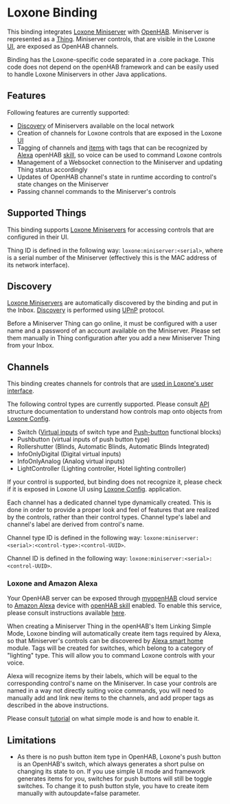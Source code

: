 # Loxone Binding

This binding integrates [Loxone Miniserver](https://www.loxone.com/enen/products/miniserver-extensions/) with [OpenHAB](http://www.openhab.org/). Miniserver is represented as a [Thing](http://docs.openhab.org/configuration/things.html). Miniserver controls, that are visible in the Loxone [UI](https://www.loxone.com/enen/kb/user-interface-configuration/), are exposed as OpenHAB channels.

Binding has the Loxone-specific code separated in a .core package. This code does not depend on the openHAB framework and can be easily used to handle Loxone Miniservers in other Java applications.

## Features
Following features are currently supported:
* [Discovery](https://en.wikipedia.org/wiki/Simple_Service_Discovery_Protocol) of Miniservers available on the local network
* Creation of channels for Loxone controls that are exposed in the Loxone [UI](https://www.loxone.com/enen/kb/user-interface-configuration/)
* Tagging of channels and [items](http://docs.openhab.org/configuration/items.html) with tags that can be recognized by [Alexa](https://en.wikipedia.org/wiki/Amazon_Alexa) openHAB [skill](https://www.amazon.com/openHAB-Foundation/dp/B01MTY7Z5L), so voice can be used to command Loxone controls
* Management of a Websocket connection to the Miniserver and updating Thing status accordingly
* Updates of OpenHAB channel's state in runtime according to control's state changes on the Miniserver
* Passing channel commands to the Miniserver's controls

## Supported Things

This binding supports [Loxone Miniservers](https://www.loxone.com/enen/products/miniserver-extensions/) for accessing controls that are configured in their UI.

Thing ID is defined in the following way: `loxone:miniserver:<serial>`, where <serial> is a serial number of the Miniserver (effectively this is the MAC address of its network interface).

## Discovery

[Loxone Miniservers](https://www.loxone.com/enen/products/miniserver-extensions/) are automatically discovered by the binding and put in the Inbox. [Discovery](https://en.wikipedia.org/wiki/Simple_Service_Discovery_Protocol) is performed using [UPnP](https://en.wikipedia.org/wiki/Universal_Plug_and_Play) protocol.

Before a Miniserver Thing can go online, it must be configured with a user name and a password of an account available on the Miniserver. Please set them manually in Thing configuration after you add a new Miniserver Thing from your Inbox.

## Channels

This binding creates channels for controls that are [used in Loxone's user interface](https://www.loxone.com/enen/kb/user-interface-configuration/).

The following control types are currently supported. Please consult [API](https://www.loxone.com/enen/kb/api/) structure documentation to understand how controls map onto objects from [Loxone Config](https://www.loxone.com/enen/kb-cat/loxone-config/).

* Switch ([Virtual inputs](https://www.loxone.com/enen/kb/virtual-inputs-outputs/) of switch type and [Push-button](https://www.loxone.com/enen/kb/push-button/) functional blocks)
* Pushbutton (virtual inputs of push button type)
* Rollershutter (Blinds, Automatic Blinds, Automatic Blinds Integrated)
* InfoOnlyDigital (Digital virtual inputs)
* InfoOnlyAnalog (Analog virtual inputs)
* LightController (Lighting controller, Hotel lighting controller)

If your control is supported, but binding does not recognize it, please check if it is exposed in Loxone UI using [Loxone Config](https://www.loxone.com/enen/kb-cat/loxone-config/). application.

Each channel has a dedicated channel type dynamically created. This is done in order to provide a proper look and feel of features that are realized by the controls, rather than their control types. Channel type's label and channel's label are derived from control's name.

Channel type ID is defined in the following way: `loxone:miniserver:<serial>:<control-type>:<control-UUID>`.

Channel ID is defined in the following way: `loxone:miniserver:<serial>:<control-UUID>`.


### Loxone and Amazon Alexa

Your OpenHAB server can be exposed through [myopenHAB](http://www.myopenhab.org/) cloud service to  [Amazon Alexa](https://en.wikipedia.org/wiki/Amazon_Alexa) device with [openHAB skill](https://www.amazon.com/openHAB-Foundation/dp/B01MTY7Z5L) enabled. To enable this service, please consult instructions available [here](https://community.openhab.org/t/official-alexa-smart-home-skill-for-openhab-2/23533).

When creating a Miniserver Thing in the openHAB's Item Linking Simple Mode, Loxone binding will automatically create item tags required by Alexa, so that Miniserver's controls can be discovered by [Alexa smart home]( https://www.amazon.com/alexasmarthome) module. Tags will be created for switches, which belong to a category of "lighting" type. This will allow you to command Loxone controls with your voice.

Alexa will recognize items by their labels, which will be equal to the corresponding control's name on the Miniserver. In case your controls are named in a way not directly suiting voice commands, you will need to manually add and link new items to the channels, and add proper tags as described in the above instructions.

Please consult [tutorial](http://docs.openhab.org/tutorials/beginner/configuration.html) on what simple mode is and how to enable it.

## Limitations
* As there is no push button item type in OpenHAB, Loxone's push button is an OpenHAB's switch, which always generates a short pulse on changing its state to on. If you use simple UI mode and framework generates items for you, switches for push buttons will still be toggle switches. To change it to push button style, you have to create item manually with autoupdate=false parameter.


